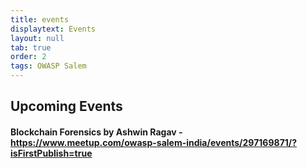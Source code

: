 ```yaml
---
title: events
displaytext: Events
layout: null
tab: true
order: 2
tags: OWASP Salem
---
```


## Upcoming Events
#### Blockchain Forensics by Ashwin Ragav - https://www.meetup.com/owasp-salem-india/events/297169871/?isFirstPublish=true


